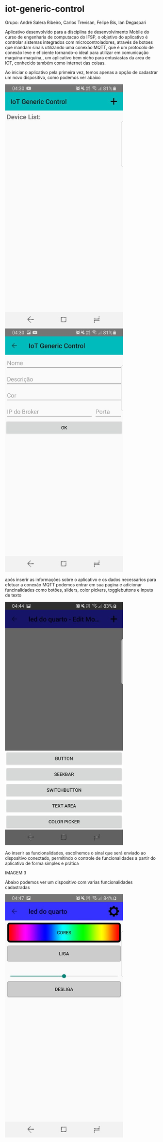 # iot-generic-control

Grupo: André Salera Ribeiro, Carlos Trevisan, Felipe Bis, Ian Degaspari

Aplicativo desenvolvido para a disciplina de desenvolvimento Mobile do curso de engenharia de computacao do IFSP, o objetivo do aplicativo é controlar sistemas integrados com microcontroladores, através de botoes que mandam sinais utilizando uma conexão MQTT, que é um protocolo de conexão leve e eficiente tornando-o ideal para utilizar em comunicação maquina-maquina,, um aplicativo bem nicho para entusiastas da area de IOT, conhecido também como internet das coisas.

Ao iniciar o aplicativo pela primeira vez, temos apenas a opção de cadastrar um novo dispositivo, como podemos ver abaixo

![alt text](https://github.com/carlostrevisan1/iot-generic-control/raw/master/imagens_read/tela_inicial.jpg "Logo Title Text 1")  ![alt text](https://github.com/carlostrevisan1/iot-generic-control/raw/master/imagens_read/add_device.jpg "Logo Title Text 1")



após inserir as informações sobre o aplicativo e os dados necessarios para efetuar a conexão MQTT podemos entrar em sua pagina e adicionar funcinalidades como botões, sliders, color pickers, togglebuttons e inputs de texto

![alt text](https://github.com/carlostrevisan1/iot-generic-control/raw/master/imagens_read/escolha_botoes.jpg "Logo Title Text 1")

Ao inserir as funcionalidades, escolhemos o sinal que será enviado ao dispositivo conectado, permitindo o controle de funcionalidades a partir do aplicativo de forma simples e prática

IMAGEM 3

Abaixo podemos ver um dispositivo com varias funcionalidades cadastradas

![alt text](https://github.com/carlostrevisan1/iot-generic-control/raw/master/imagens_read/botoes_cadastrados.jpg "Logo Title Text 1")
